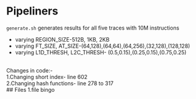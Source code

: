 # Pipeliners
`generate.sh` generates results for all five traces with 10M instructions<br />
<ul>
  <li>varying REGION_SIZE-512B, 1KB, 2KB</li>
  <li>varying FT_SIZE, AT_SIZE-(64,128),(64,64),(64,256),(32,128),(128,128)</li>
  <li>varying L1D_THRESH, L2C_THRESH- (0.5,0.15),(0.25,0.15),(0.75,0.25)</li>
</ul>
<br />
Changes in code:-
<br />
1.Changing short index- line 602
<br />
2.Changing hash functions- line 278 to 317
<br />
## Files
1.file bingo
